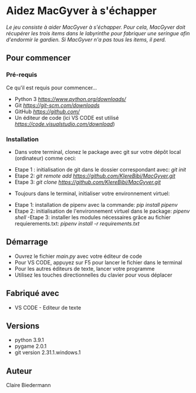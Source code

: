 # Aidez MacGyver à s'échapper

*Le jeu consiste à aider MacGyver à s'échapper. Pour cela, MacGyver doit récupérer les trois items dans le labyrinthe pour fabriquer une seringue afin d'endormir le gardien. Si MacGyver n'a pas tous les items, il perd.*

## Pour commencer

### Pré-requis

Ce qu'il est requis pour commencer...

* Python 3 *https://www.python.org/downloads/*
* Git *https://git-scm.com/downloads*
* GitHub *https://github.com/*
* Un éditeur de code (ici VS CODE est utilisé *https://code.visualstudio.com/download*)

### Installation


* Dans votre terminal, clonez le package avec git sur votre dépôt local (ordinateur) comme ceci:
 - Etape 1 : initialisation de git dans le dossier correspondant avec: *git init*
 - Etape 2: *git remote add <nom du fichier> https://github.com/KlereBibi/MacGyver.git* 
 - Etape 3: *git clone https://github.com/KlereBibi/MacGyver.git* 
* Toujours dans le terminal, initialiser votre environnement virtuel:
 - Etape 1: installation de pipenv avec la commande: *pip install pipenv*
 - Etape 2: initialisation de l'environnement virtuel dans le package: *pipenv shell* 
 -Etape 3: installer les modules nécessaires grâce au fichier requierements.txt: *pipenv install -r requirements.txt*

## Démarrage
* Ouvrez le fichier *main.py* avec votre éditeur de code
* Pour VS CODE, appuyez sur F5 pour lancer le fichier dans le terminal
* Pour les autres éditeurs de texte, lancer votre programme 
* Utilisez les touches directionnelles du clavier pour vous déplacer

## Fabriqué avec
* VS CODE - Editeur de texte

## Versions
* python 3.9.1
* pygame 2.0.1
* git version 2.31.1.windows.1


## Auteur
Claire Biedermann
